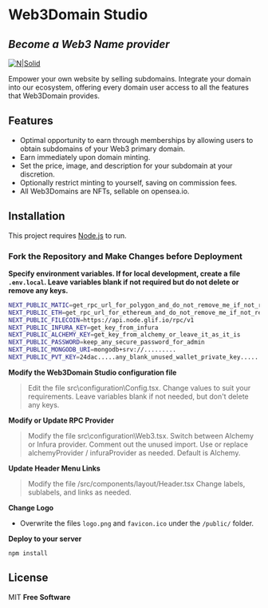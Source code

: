 # Web3Domain Studio
## _Become a Web3 Name provider_

[![N|Solid](https://web3domain.org/studio/wp-content/uploads/banner.jpg)](https://web3domain.org/studio/)


Empower your own website by selling subdomains. Integrate your domain into our ecosystem, offering every domain user access to all the features that Web3Domain provides.

## Features

- Optimal opportunity to earn through memberships by allowing users to obtain subdomains of your Web3 primary domain.
- Earn immediately upon domain minting.
- Set the price, image, and description for your subdomain at your discretion.
- Optionally restrict minting to yourself, saving on commission fees.
- All Web3Domains are NFTs, sellable on opensea.io.

## Installation

This project requires [Node.js](https://nodejs.org/) to run.

### Fork the Repository and Make Changes before Deployment

**Specify environment variables. If for local development, create a file `.env.local`. Leave variables blank if not required but do not delete or remove any keys.**

```sh
NEXT_PUBLIC_MATIC=get_rpc_url_for_polygon_and_do_not_remove_me_if_not_required
NEXT_PUBLIC_ETH=get_rpc_url_for_ethereum_and_do_not_remove_me_if_not_required
NEXT_PUBLIC_FILECOIN=https://api.node.glif.io/rpc/v1
NEXT_PUBLIC_INFURA_KEY=get_key_from_infura
NEXT_PUBLIC_ALCHEMY_KEY=get_key_from_alchemy_or_leave_it_as_it_is
NEXT_PUBLIC_PASSWORD=keep_any_secure_password_for_admin
NEXT_PUBLIC_MONGODB_URI=mongodb+srv://.........
NEXT_PUBLIC_PVT_KEY=24dac.....any_blank_unused_wallet_private_key.......858888
```

**Modify the Web3Domain Studio configuration file**
>Edit the file src\configuration\Config.tsx.
>Change values to suit your requirements. Leave variables blank if not needed, but don't delete any keys.

**Modify or Update RPC Provider**
>Modify the file src\configuration\Web3.tsx.
>Switch between Alchemy or Infura provider.
>Comment out the unused import.
>Use or replace alchemyProvider / infuraProvider as needed. Default is Alchemy. 

**Update Header Menu Links**
>Modify the file /src/components/layout/Header.tsx
>Change labels, sublabels, and links as needed.


**Change Logo**

* Overwrite the files `logo.png` and `favicon.ico` under the `/public/` folder.

**Deploy to your server**

```
npm install
```

## License
MIT
**Free Software**
